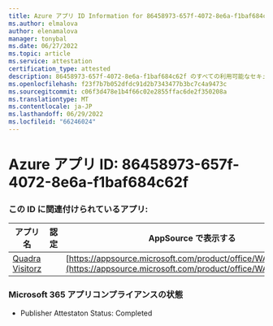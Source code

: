 ```yaml
---
title: Azure アプリ ID Information for 86458973-657f-4072-8e6a-f1baf684c62f
ms.author: elmalova
author: elenamalova
manager: tonybal
ms.date: 06/27/2022
ms.topic: article
ms.service: attestation
certification_type: attested
description: 86458973-657f-4072-8e6a-f1baf684c62f のすべての利用可能なセキュリティとコンプライアンス情報。
ms.openlocfilehash: f23f7b7b052dfdc91d2b7343477b3bc7c4a9473c
ms.sourcegitcommit: c06f3d478e1b4f66c02e2855ffac6de2f350208a
ms.translationtype: MT
ms.contentlocale: ja-JP
ms.lasthandoff: 06/29/2022
ms.locfileid: "66246024"
---
```

# <a name="azure-app-id-86458973-657f-4072-8e6a-f1baf684c62f"></a>Azure アプリ ID: 86458973-657f-4072-8e6a-f1baf684c62f


### <a name="apps-associated-with-this-id"></a>この ID に関連付けられているアプリ:
| **アプリ名** | **認定** | **AppSource で表示する** |
|--------------|---------------|-----------------------|
| [Quadra Visitorz](../forward/WA200004199.md) |  | [https://appsource.microsoft.com/product/office/WA200004199](https://appsource.microsoft.com/product/office/WA200004199) |

### <a name="microsoft-365-app-compliance-status"></a>Microsoft 365 アプリコンプライアンスの状態
- Publisher Attestaton Status: Completed
